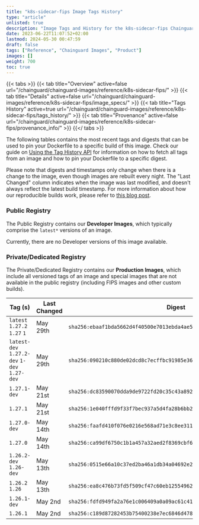 ```yaml
---
title: "k8s-sidecar-fips Image Tags History"
type: "article"
unlisted: true
description: "Image Tags and History for the k8s-sidecar-fips Chainguard Image"
date: 2023-06-22T11:07:52+02:00
lastmod: 2024-05-30 00:47:59
draft: false
tags: ["Reference", "Chainguard Images", "Product"]
images: []
weight: 700
toc: true
---
```


{{< tabs >}}
{{< tab title="Overview" active=false url="/chainguard/chainguard-images/reference/k8s-sidecar-fips/" >}}
{{< tab title="Details" active=false url="/chainguard/chainguard-images/reference/k8s-sidecar-fips/image_specs/" >}}
{{< tab title="Tags History" active=true url="/chainguard/chainguard-images/reference/k8s-sidecar-fips/tags_history/" >}}
{{< tab title="Provenance" active=false url="/chainguard/chainguard-images/reference/k8s-sidecar-fips/provenance_info/" >}}
{{</ tabs >}}

The following tables contains the most recent tags and digests that can be used to pin your Dockerfile to a specific build of this image. Check our guide on [Using the Tag History API](/chainguard/chainguard-images/using-the-tag-history-api/) for information on how to fetch all tags from an image and how to pin your Dockerfile to a specific digest.

Please note that digests and timestamps only change when there is a change to the image, even though images are rebuilt every night. The "Last Changed" column indicates when the image was last modified, and doesn't always reflect the latest build timestamp. For more information about how our reproducible builds work, please refer to [this blog post](https://www.chainguard.dev/unchained/reproducing-chainguards-reproducible-image-builds).

### Public Registry
The Public Registry contains our **Developer Images**, which typically comprise the `latest*` versions of an image.

Currently, there are no Developer versions of this image available.

### Private/Dedicated Registry
The Private/Dedicated Registry contains our **Production Images**, which include all versioned tags of an image and special images that are not available in the public registry (including FIPS images and other custom builds).

| Tag (s)                                       | Last Changed | Digest                                                                    |
|-----------------------------------------------|--------------|---------------------------------------------------------------------------|
|  `latest` `1.27.2` `1.27` `1`                 | May 29th     | `sha256:ebaaf1bda5662d4f40500e7013ebda4ae5fce8a1c5a70d0143bd3c0769ad22c2` |
|  `latest-dev` `1.27.2-dev` `1-dev` `1.27-dev` | May 29th     | `sha256:090210c880de02dcd8c7ecffbc91985e368c6ea7c23c289fe65d6d856cd50414` |
|  `1.27.1-dev`                                 | May 21st     | `sha256:dc83590070dda9de9722fd20c35c43a892429f5fcea1582ac4ae52b3f2f24c4c` |
|  `1.27.1`                                     | May 21st     | `sha256:1e040fffd9f33f7bec937a5d4fa28b6bb2aa44f0a196db5653d375c112db7954` |
|  `1.27.0-dev`                                 | May 14th     | `sha256:faafd410f076e0216e568ad71e3c8ee31121359ea3b4aca563ecf3eb096e5e8a` |
|  `1.27.0`                                     | May 14th     | `sha256:ca99df6750c1b1a457a32aed2f8369cbf63a0852bb695589444962aa25f541f3` |
|  `1.26.2-dev` `1.26-dev`                      | May 13th     | `sha256:0515e66a10c37ed2ba46a1db34a04692e28c85dfc867a2e7488a1fe1d8b863d5` |
|  `1.26.2` `1.26`                              | May 13th     | `sha256:ea8c476b73fd5f509cf47c60eb1255496247661668d7174bc723b673a2003952` |
|  `1.26.1-dev`                                 | May 2nd      | `sha256:fdfd949fa2a76e1c006409a0a09ac61c410b0769563ea6ca4583877f6f093199` |
|  `1.26.1`                                     | May 2nd      | `sha256:c189d87282453b75400238e7ec6846d478e407f4da723eb9581da2d06c87a38a` |

